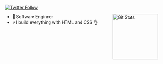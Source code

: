 <p>
  <a href="https://twitter.com/xico2k">
    <img alt="Twitter Follow" src="https://img.shields.io/twitter/follow/xico2k?style=for-the-badge">
  </a>
</p>

<a href="https://github.com/xico2k"><img alt="Git Stats" src="https://github-readme-stats.vercel.app/api?username=xico2k&show_icons=true" align="right" height="150" /></a>

- 🔭 Software Enginner
- ⚡  I build everything with HTML and CSS 👌

